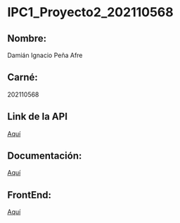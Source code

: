 # IPC1_Proyecto2_202110568

## Nombre: 
Damián Ignacio Peña Afre

## Carné:
202110568

## Link de la API
[Aquí](https://ipc1-c-202110568.herokuapp.com/)

## Documentación: 
[Aquí](https://documenter.getpostman.com/view/19336675/UVyxRts2)


## FrontEnd: 
[Aquí](https://damianpeaf.github.io/IPC1_Proyecto2_202110568_frontend/)

